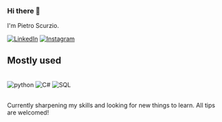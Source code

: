 ### Hi there 👋
I'm Pietro Scurzio.

[![LinkedIn](https://img.shields.io/badge/LinkedIn-0077B5?style=for-the-badge&logo=linkedin&logoColor=white)](https://www.linkedin.com/in/pietro-scurzio-053a9b252/)
[![Instagram](https://img.shields.io/badge/Instagram-E4405F?style=for-the-badge&logo=instagram&logoColor=white)](https://www.instagram.com/pietroscurzio/)

## Mostly used

<div style="display: inline_block"><br/>
  <img align="center" alt="python" src="https://img.shields.io/badge/Python-3776AB?style=for-the-badge&logo=python&logoColor=white" />
  <img align="center" alt="C#" src="https://img.shields.io/badge/C%23-239120?style=for-the-badge&logo=c-sharp&logoColor=white" />
  <img align="center" alt="SQL" src="https://img.shields.io/badge/MySQL-005C84?style=for-the-badge&logo=mysql&logoColor=white" />
</div><br/>

Currently sharpening my skills and looking for new things to learn.
All tips are welcomed!
